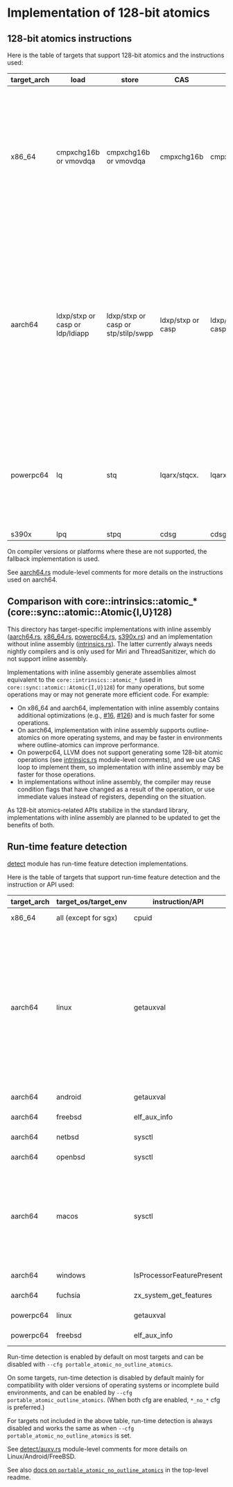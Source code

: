 # Implementation of 128-bit atomics

## 128-bit atomics instructions

Here is the table of targets that support 128-bit atomics and the instructions used:

| target_arch | load | store | CAS | RMW | note |
| ----------- | ---- | ----- | --- | --- | ---- |
| x86_64 | cmpxchg16b or vmovdqa | cmpxchg16b or vmovdqa | cmpxchg16b | cmpxchg16b | cmpxchg16b target feature required. vmovdqa requires Intel, AMD, or Zhaoxin CPU with AVX. <br> Both compile-time and run-time detection are supported for cmpxchg16b. vmovdqa is currently run-time detection only. <br> Requires rustc 1.59+ |
| aarch64 | ldxp/stxp or casp or ldp/ldiapp | ldxp/stxp or casp or stp/stilp/swpp | ldxp/stxp or casp | ldxp/stxp or casp/swpp/ldclrp/ldsetp | casp requires lse target feature, ldp/stp requires lse2 target feature, ldiapp/stilp requires lse2 and rcpc3 target features, swpp/ldclrp/ldsetp requires lse128 target feature. <br> Both compile-time and run-time detection are supported for lse and lse2. Others are currently compile-time detection only. <br> Requires rustc 1.59+ |
| powerpc64 | lq | stq | lqarx/stqcx. | lqarx/stqcx. | Requires target-cpu pwr8+ (powerpc64le is pwr8 by default). Both compile-time and run-time detection are supported (run-time detection is currently disabled by default). <br> Requires nightly |
| s390x | lpq | stpq | cdsg | cdsg | Requires nightly |

On compiler versions or platforms where these are not supported, the fallback implementation is used.

See [aarch64.rs](aarch64.rs) module-level comments for more details on the instructions used on aarch64.

## Comparison with core::intrinsics::atomic_\* (core::sync::atomic::Atomic{I,U}128)

This directory has target-specific implementations with inline assembly ([aarch64.rs](aarch64.rs), [x86_64.rs](x86_64.rs), [powerpc64.rs](powerpc64.rs), [s390x.rs](s390x.rs)) and an implementation without inline assembly ([intrinsics.rs](intrinsics.rs)). The latter currently always needs nightly compilers and is only used for Miri and ThreadSanitizer, which do not support inline assembly.

Implementations with inline assembly generate assemblies almost equivalent to the `core::intrinsics::atomic_*` (used in `core::sync::atomic::Atomic{I,U}128`) for many operations, but some operations may or may not generate more efficient code. For example:

- On x86_64 and aarch64, implementation with inline assembly contains additional optimizations (e.g., [#16](https://github.com/taiki-e/portable-atomic/pull/16), [#126](https://github.com/taiki-e/portable-atomic/pull/126)) and is much faster for some operations.
- On aarch64, implementation with inline assembly supports outline-atomics on more operating systems, and may be faster in environments where outline-atomics can improve performance.
- On powerpc64, LLVM does not support generating some 128-bit atomic operations (see [intrinsics.rs](intrinsics.rs) module-level comments), and we use CAS loop to implement them, so implementation with inline assembly may be faster for those operations.
- In implementations without inline assembly, the compiler may reuse condition flags that have changed as a result of the operation, or use immediate values instead of registers, depending on the situation.

As 128-bit atomics-related APIs stabilize in the standard library, implementations with inline assembly are planned to be updated to get the benefits of both.

## Run-time feature detection

[detect](detect) module has run-time feature detection implementations.

Here is the table of targets that support run-time feature detection and the instruction or API used:

| target_arch | target_os/target_env | instruction/API | features | note |
| ----------- | -------------------- | --------------- | -------- | ---- |
| x86_64      | all (except for sgx) | cpuid           | all      | Enabled by default |
| aarch64     | linux                | getauxval       | all      | Only enabled by default on `*-linux-gnu*`, and `*-linux-musl*"` (default is static linking)/`*-linux-ohos*` (default is dynamic linking) with dynamic linking enabled. |
| aarch64     | android              | getauxval       | all      | Enabled by default |
| aarch64     | freebsd              | elf_aux_info    | lse, lse2 | Enabled by default |
| aarch64     | netbsd               | sysctl          | all      | Enabled by default |
| aarch64     | openbsd              | sysctl          | lse      | Enabled by default |
| aarch64     | macos                | sysctl          | all      | Currently only used in tests because FEAT_LSE and FEAT_LSE2 are always available at compile-time. |
| aarch64     | windows              | IsProcessorFeaturePresent | lse | Enabled by default |
| aarch64     | fuchsia              | zx_system_get_features | lse | Enabled by default |
| powerpc64   | linux                | getauxval       | all      | Disabled by default |
| powerpc64   | freebsd              | elf_aux_info    | all      | Disabled by default |

Run-time detection is enabled by default on most targets and can be disabled with `--cfg portable_atomic_no_outline_atomics`.

On some targets, run-time detection is disabled by default mainly for compatibility with older versions of operating systems or incomplete build environments, and can be enabled by `--cfg portable_atomic_outline_atomics`. (When both cfg are enabled, `*_no_*` cfg is preferred.)

For targets not included in the above table, run-time detection is always disabled and works the same as when `--cfg portable_atomic_no_outline_atomics` is set.

See [detect/auxv.rs](detect/auxv.rs) module-level comments for more details on Linux/Android/FreeBSD.

See also [docs on `portable_atomic_no_outline_atomics`](https://github.com/taiki-e/portable-atomic/blob/HEAD/README.md#optional-cfg-no-outline-atomics) in the top-level readme.
